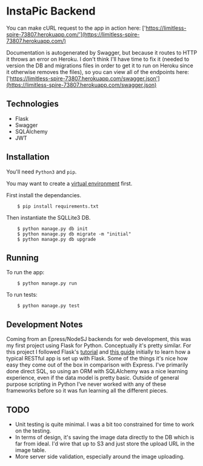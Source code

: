 # InstaPic Backend

You can make cURL request to the app in action here: ['https://limitless-spire-73807.herokuapp.com/'](https://limitless-spire-73807.herokuapp.com/)

Documentation is autogenerated by Swagger, but because it routes to HTTP it throws an error on Heroku. I don't think I'll have time to fix it (needed to version the DB and migrations files in order to get it to run on Heroku since it otherwise removes the files), so you can view all of the endpoints here: ['https://limitless-spire-73807.herokuapp.com/swagger.json'](https://limitless-spire-73807.herokuapp.com/swagger.json)

## Technologies
* Flask
* Swagger
* SQLAlchemy
* JWT

## Installation

You'll need `Python3` and `pip`.

You may want to create a [virtual environment](http://flask.pocoo.org/docs/1.0/installation/) first.

First install the dependancies. 
```
    $ pip install requirements.txt
```

Then instantiate the SQLLite3 DB.

```
    $ python manage.py db init
    $ python manage.py db migrate -m "initial"
    $ python manage.py db upgrade
```

## Running

To run the app:

```
    $ python manage.py run 
```

To run tests:

```
    $ python manage.py test
```

## Development Notes

Coming from an Epress/NodeSJ backends for web development, this was my first project using Flask for Python. Conceptually it's pretty similar. For this project I followed Flask's [tutorial](http://flask.pocoo.org/docs/1.0/tutorial/) and [this guide](https://www.freecodecamp.org/news/structuring-a-flask-restplus-web-service-for-production-builds-c2ec676de563/) initially to learn how a typical RESTful app is set up with Flask. Some of the things it's nice how easy they come out of the box in comparison with Express. I've primarily done direct SQL, so using an ORM with SQLAlchemy was a nice learning experience, even if the data model is pretty basic. Outside of general purpose scripting in Python I've never worked with any of these frameworks before so it was fun learning all the different pieces. 

## TODO

- Unit testing is quite minimal. I was a bit too constrained for time to work on the testing. 
- In terms of design, it's saving the image data directly to the DB which is far from ideal. I'd wire that up to S3 and just store the upload URL in the image table. 
- More server side validation, especially around the image uploading.
